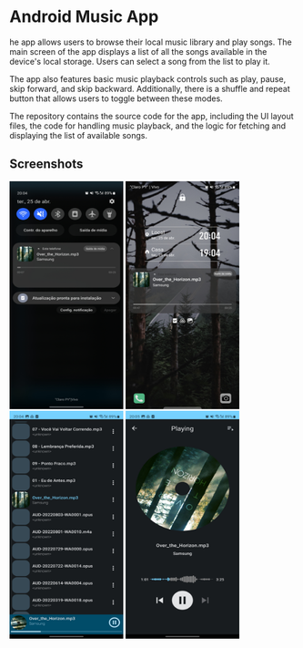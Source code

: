 # Android Music App
he app allows users to browse their local music library and play songs. The main screen of the app displays a list of all the songs available in the device's local storage. Users can select a song from the list to play it.

The app also features basic music playback controls such as play, pause, skip forward, and skip backward. Additionally, there is a shuffle and repeat button that allows users to toggle between these modes.

The repository contains the source code for the app, including the UI layout files, the code for handling music playback, and the logic for fetching and displaying the list of available songs.

## Screenshots
<img src="Screenshot_20230425_200406_MyMusicApp.jpg" width="200" height="400" /> <img src="Screenshot_20230425_200446_MyMusicApp.jpg" width="200" height="400" /> <img src="Screenshot_20230425_200454_MyMusicApp.jpg" width="200" height="400" /> <img src="Screenshot_20230425_200501_MyMusicApp.jpg" width="200" height="400" />